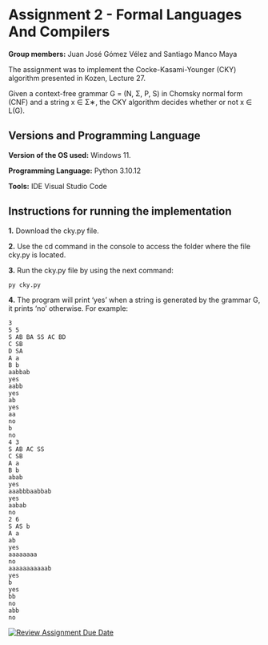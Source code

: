 # Assignment 2 - Formal Languages And Compilers

**Group members:** Juan José Gómez Vélez and Santiago Manco Maya

The assignment was to implement the Cocke-Kasami-Younger (CKY) algorithm presented in Kozen, Lecture 27.

Given a context-free grammar G = (N, Σ, P, S) in Chomsky normal form (CNF) and a string x ∈ Σ∗, the CKY algorithm decides whether or not x ∈ L(G).

## Versions and Programming Language

**Version of the OS used:** Windows 11.

**Programming Language:** Python 3.10.12

**Tools:** IDE Visual Studio Code

## Instructions for running the implementation

**1.** Download the cky.py file.

**2.** Use the cd command in the console to access the folder where the file cky.py is located.

**3.** Run the cky.py file by using the next command:
```
py cky.py
```
**4.** The program will print ‘yes’ when a string is generated by the grammar G, it prints ‘no’ otherwise. For example:
```
3   
5 5
S AB BA SS AC BD
C SB
D SA
A a
B b
aabbab
yes
aabb
yes
ab
yes
aa
no
b
no
4 3
S AB AC SS
C SB
A a
B b
abab
yes
aaabbbaabbab
yes
aabab
no
2 6
S AS b  
A a
ab           
yes
aaaaaaaa
no
aaaaaaaaaaab
yes
b
yes
bb
no
abb
no
```


[![Review Assignment Due Date](https://classroom.github.com/assets/deadline-readme-button-24ddc0f5d75046c5622901739e7c5dd533143b0c8e959d652212380cedb1ea36.svg)](https://classroom.github.com/a/ktyD1gKg)
